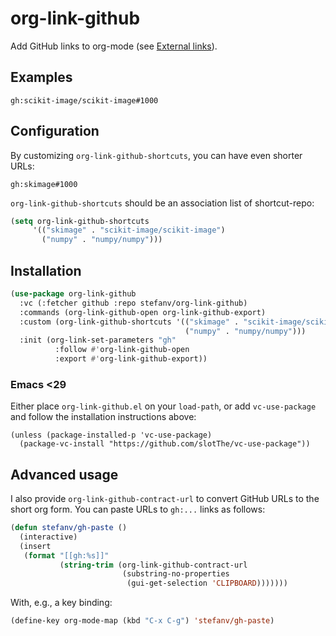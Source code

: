 # org-link-github

Add GitHub links to org-mode (see [External links](https://orgmode.org/guide/Hyperlinks.html#External-Links-1)).

## Examples

```
gh:scikit-image/scikit-image#1000
```

## Configuration

By customizing `org-link-github-shortcuts`, you can have even shorter URLs:

```
gh:skimage#1000
```

`org-link-github-shortcuts` should be an association list of shortcut-repo:

```lisp
(setq org-link-github-shortcuts
     '(("skimage" . "scikit-image/scikit-image")
       ("numpy" . "numpy/numpy")))
```

## Installation

```lisp
(use-package org-link-github
  :vc (:fetcher github :repo stefanv/org-link-github)
  :commands (org-link-github-open org-link-github-export)
  :custom (org-link-github-shortcuts '(("skimage" . "scikit-image/scikit-image")
                                       ("numpy" . "numpy/numpy")))
  :init (org-link-set-parameters "gh"
          :follow #'org-link-github-open
          :export #'org-link-github-export))
```

### Emacs <29

Either place `org-link-github.el` on your `load-path`, or add
`vc-use-package` and follow the installation instructions above:

```
(unless (package-installed-p 'vc-use-package)
  (package-vc-install "https://github.com/slotThe/vc-use-package"))
```

## Advanced usage

I also provide `org-link-github-contract-url` to convert GitHub URLs
to the short org form. You can paste URLs to `gh:...` links as follows:

```lisp
(defun stefanv/gh-paste ()
  (interactive)
  (insert
   (format "[[gh:%s]]"
           (string-trim (org-link-github-contract-url
                         (substring-no-properties
                          (gui-get-selection 'CLIPBOARD)))))))
```

With, e.g., a key binding:

```lisp
(define-key org-mode-map (kbd "C-x C-g") 'stefanv/gh-paste)
```

